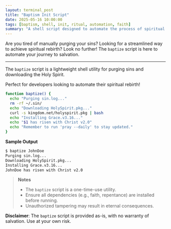 ```yaml
---
layout: terminal_post
title: "Baptism Init Script"
date: 2025-05-16 10:00:00
tags: [baptism, shell, init, ritual, automation, faith]
summary: "A shell script designed to automate the process of spiritual rebirth, purging sins and installing essential virtues."
---
```

Are you tired of manually purging your sins? Looking for a streamlined way to achieve spiritual rebirth? Look no further! The `baptize` script is here to automate your journey to salvation.

---
The `baptize` script is a lightweight shell utility for purging sins and downloading the Holy Spirit. 

Perfect for developers looking to automate their spiritual rebirth!

```bash
function baptize() {
  echo "Purging sin.log..."
  rm -rf ~/.sin/
  echo "Downloading HolySpirit.pkg..."
  curl -s kingdom.net/holyspirit.pkg | bash
  echo "Installing Grace.v3.16..."
  echo "$1 has risen with Christ v2.0"
  echo "Remember to run 'pray --daily' to stay updated."
}
```
**Sample Output**
```bash
$ baptize JohnDoe
Purging sin.log...
Downloading HolySpirit.pkg...
Installing Grace.v3.16...
JohnDoe has risen with Christ v2.0
```

> **Notes**
> * The `baptize` script is a one-time-use utility. 
> * Ensure all dependencies (e.g., faith, repentance) are installed before running. 
> * Unauthorized tampering may result in eternal consequences.


**Disclaimer**: The `baptize` script is provided as-is, with no warranty of salvation. Use at your own risk.